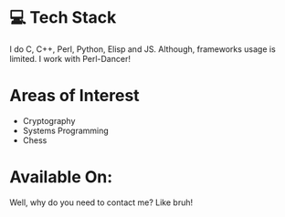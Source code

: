 
# 💻 Tech Stack
I do C, C++, Perl, Python, Elisp and JS. Although, frameworks usage is limited. I work with Perl-Dancer!

# Areas of Interest
- Cryptography
- Systems Programming
- Chess

# Available On:
Well, why do you need to contact me? Like bruh!
